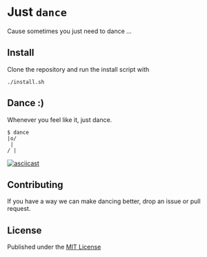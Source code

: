 # Just `dance`

Cause sometimes you just need to dance ...

## Install

Clone the repository and run the install script with 

```
./install.sh
```

## Dance :)

Whenever you feel like it, just dance. 

```
$ dance
|o/
 |
/ |
```

[![asciicast](https://asciinema.org/a/210328.svg)](https://asciinema.org/a/210328)

## Contributing

If you have a way we can make dancing better, drop an issue or pull request.

## License

Published under the [MIT License](LICENSE.md)
